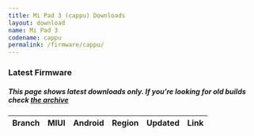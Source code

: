 ```yaml
---
title: Mi Pad 3 (cappu) Downloads
layout: download
name: Mi Pad 3
codename: cappu
permalink: /firmware/cappu/
---
```


### Latest Firmware
##### This page shows latest downloads only. If you're looking for old builds check [the archive](/archive/firmware/cappu/)


<div class="table-responsive-md" id="table-wrapper">
<table id="firmware" class="compact table table-striped table-hover table-sm">
    <thead class="thead-dark">
        <tr>
            <th>Branch</th>
            <th>MIUI</th>
            <th>Android</th>
            <th>Region</th>
            <th>Updated</th>
            <th>Link</th>
        </tr>
    </thead>
    <script>loadFirmwareDownloads('cappu', 'latest')</script>
</table>
</div>

